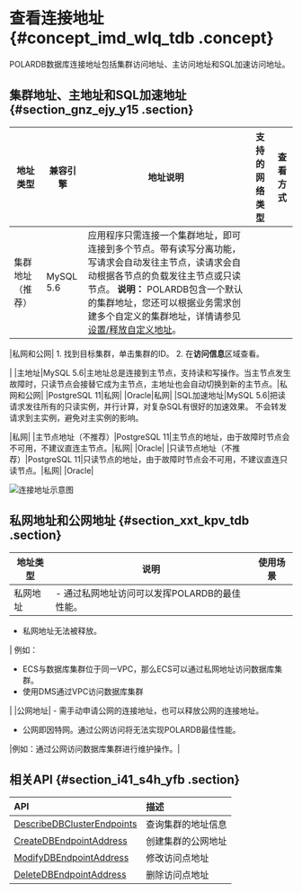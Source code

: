 # 查看连接地址 {#concept_imd_wlq_tdb .concept}

POLARDB数据库连接地址包括集群访问地址、主访问地址和SQL加速访问地址。

## 集群地址、主地址和SQL加速地址 {#section_gnz_ejy_y15 .section}

|地址类型|兼容引擎|地址说明|支持的网络类型|查看方式|
|----|----|----|-------|----|
|集群地址（推荐）|MySQL 5.6|应用程序只需连接一个集群地址，即可连接到多个节点。带有读写分离功能，写请求会自动发往主节点，读请求会自动根据各节点的负载发往主节点或只读节点。 **说明：** POLARDB包含一个默认的集群地址，您还可以根据业务需求创建多个自定义的集群地址，详情请参见[设置/释放自定义地址](../../../../cn.zh-CN/用户指南/集群管理/设置__释放自定义集群地址.md#)。

 |私网和公网| 1.  找到目标集群，单击集群的ID。
2.  在**访问信息**区域查看。

 |
|主地址|MySQL 5.6|主地址总是连接到主节点，支持读和写操作。当主节点发生故障时，只读节点会接替它成为主节点，主地址也会自动切换到新的主节点。|私网和公网|
|PostgreSQL 11|私网|
|Oracle|私网|
|SQL加速地址|MySQL 5.6|把读请求发往所有的只读实例，并行计算，对复杂SQL有很好的加速效果。 不会转发请求到主实例，避免对主实例的影响。

 |私网|
|主节点地址（不推荐）|PostgreSQL 11|主节点的地址，由于故障时节点会不可用，不建议直连主节点。|私网|
|Oracle|
|只读节点地址（不推荐）|PostgreSQL 11|只读节点的地址，由于故障时节点会不可用，不建议直连只读节点。|私网|
|Oracle|

![连接地址示意图](http://static-aliyun-doc.oss-cn-hangzhou.aliyuncs.com/assets/img/3018/155736889245542_zh-CN.png)

## 私网地址和公网地址 {#section_xxt_kpv_tdb .section}

|地址类型|说明|使用场景|
|----|--|----|
|私网地址| -   通过私网地址访问可以发挥POLARDB的最佳性能。
-   私网地址无法被释放。

 | 例如：

 -   ECS与数据库集群位于同一VPC，那么ECS可以通过私网地址访问数据库集群。
-   使用DMS通过VPC访问数据库集群

 |
|公网地址| -   需手动申请公网的连接地址，也可以释放公网的连接地址。
-   公网即因特网。通过公网访问将无法实现POLARDB最佳性能。

 |例如：通过公网访问数据库集群进行维护操作。|

## 相关API {#section_i41_s4h_yfb .section}

|API|描述|
|:--|:-|
|[DescribeDBClusterEndpoints](cn.zh-CN/API参考/访问地址/DescribeDBClusterEndpoints.md#)|查询集群的地址信息|
|[CreateDBEndpointAddress](cn.zh-CN/API参考/访问地址/CreateDBEndpointAddress.md#)|创建集群的公网地址|
|[ModifyDBEndpointAddress](cn.zh-CN/API参考/访问地址/ModifyDBEndpointAddress.md#)|修改访问点地址|
|[DeleteDBEndpointAddress](cn.zh-CN/API参考/访问地址/DeleteDBEndpointAddress.md#)|删除访问点地址|

